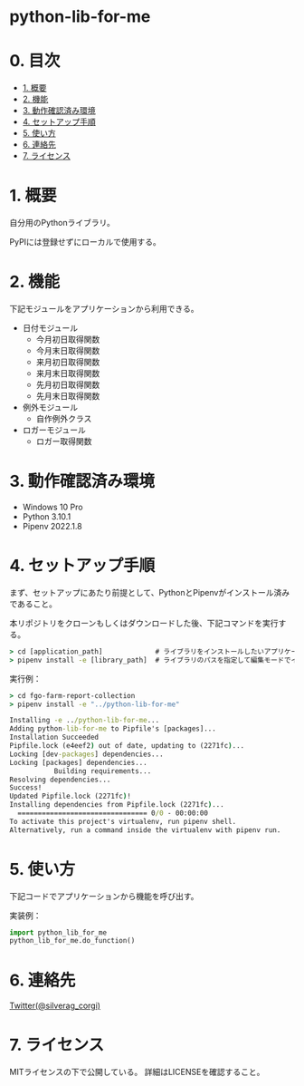 # python-lib-for-me <!-- omit in toc -->


# 0. 目次 <!-- omit in toc -->

- [1. 概要](#1-概要)
- [2. 機能](#2-機能)
- [3. 動作確認済み環境](#3-動作確認済み環境)
- [4. セットアップ手順](#4-セットアップ手順)
- [5. 使い方](#5-使い方)
- [6. 連絡先](#6-連絡先)
- [7. ライセンス](#7-ライセンス)


# 1. 概要

自分用のPythonライブラリ。

PyPIには登録せずにローカルで使用する。


# 2. 機能

下記モジュールをアプリケーションから利用できる。

- 日付モジュール
  - 今月初日取得関数
  - 今月末日取得関数
  - 来月初日取得関数
  - 来月末日取得関数
  - 先月初日取得関数
  - 先月末日取得関数
- 例外モジュール
  - 自作例外クラス
- ロガーモジュール
  - ロガー取得関数


# 3. 動作確認済み環境

- Windows 10 Pro
- Python 3.10.1
- Pipenv 2022.1.8


# 4. セットアップ手順

まず、セットアップにあたり前提として、PythonとPipenvがインストール済みであること。

本リポジトリをクローンもしくはダウンロードした後、下記コマンドを実行する。

```cmd
> cd [application_path]             # ライブラリをインストールしたいアプリケーションのパスに移動する
> pipenv install -e [library_path]  # ライブラリのパスを指定して編集モードでインストールする
```

実行例：
```cmd
> cd fgo-farm-report-collection
> pipenv install -e "../python-lib-for-me"

Installing -e ../python-lib-for-me...
Adding python-lib-for-me to Pipfile's [packages]...
Installation Succeeded
Pipfile.lock (e4eef2) out of date, updating to (2271fc)...
Locking [dev-packages] dependencies...
Locking [packages] dependencies...
           Building requirements...
Resolving dependencies...
Success!
Updated Pipfile.lock (2271fc)!
Installing dependencies from Pipfile.lock (2271fc)...
  ================================ 0/0 - 00:00:00
To activate this project's virtualenv, run pipenv shell.
Alternatively, run a command inside the virtualenv with pipenv run.
```


# 5. 使い方

下記コードでアプリケーションから機能を呼び出す。

実装例：
```python
import python_lib_for_me
python_lib_for_me.do_function()
```


# 6. 連絡先

[Twitter(@silverag_corgi)](https://twitter.com/silverag_corgi)


# 7. ライセンス

MITライセンスの下で公開している。
詳細はLICENSEを確認すること。

